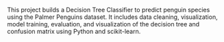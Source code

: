 This project builds a Decision Tree Classifier to predict penguin species using the Palmer Penguins dataset. It includes data cleaning, visualization, model training, evaluation, and visualization of the decision tree and confusion matrix using Python and scikit-learn.
